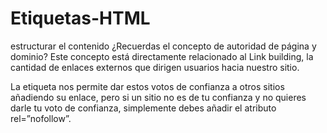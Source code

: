 # Etiquetas-HTML
estructurar el contenido
¿Recuerdas el concepto de autoridad de página y dominio? Este concepto está directamente relacionado al Link building, la cantidad de enlaces externos que dirigen usuarios hacia nuestro sitio.

La etiqueta <a></a> nos permite dar estos votos de confianza a otros sitios añadiendo su enlace, pero si un sitio no es de tu confianza y no quieres darle tu voto de confianza, simplemente debes añadir el atributo rel=”nofollow”.

